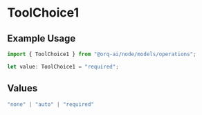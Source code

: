 # ToolChoice1

## Example Usage

```typescript
import { ToolChoice1 } from "@orq-ai/node/models/operations";

let value: ToolChoice1 = "required";
```

## Values

```typescript
"none" | "auto" | "required"
```